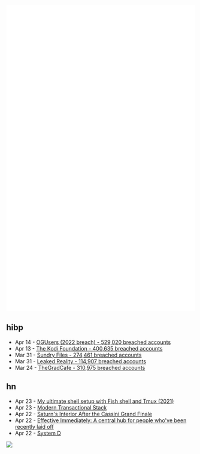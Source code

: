 ![Metrics](https://raw.githubusercontent.com/phixion/phixion/master/metrics.svg)

## hibp

<!--
for https://github.com/phixion/phixion/blob/main/.github/workflows/feeds.yml
-->
<!--START_SECTION:haveibeenpwnd-->
- Apr 14 - [OGUsers (2022 breach) - 529,020 breached accounts](https://haveibeenpwned.com/PwnedWebsites#OGUsers2022)
- Apr 13 - [The Kodi Foundation - 400,635 breached accounts](https://haveibeenpwned.com/PwnedWebsites#KodiFoundation)
- Mar 31 - [Sundry Files - 274,461 breached accounts](https://haveibeenpwned.com/PwnedWebsites#SundryFiles)
- Mar 31 - [Leaked Reality - 114,907 breached accounts](https://haveibeenpwned.com/PwnedWebsites#LeakedReality)
- Mar 24 - [TheGradCafe - 310,975 breached accounts](https://haveibeenpwned.com/PwnedWebsites#TheGradCafe)
<!--END_SECTION:haveibeenpwnd-->

## hn

<!--
for https://github.com/phixion/phixion/blob/main/.github/workflows/feeds.yml
-->
<!--START_SECTION:hn-->
- Apr 23 - [My ultimate shell setup with Fish shell and Tmux (2021)](https://www.milanvit.net/post/my-ultimate-shell-setup-with-fish-shell-and-tmux/)
- Apr 23 - [Modern Transactional Stack](https://a16z.com/2023/04/14/the-modern-transactional-stack/)
- Apr 22 - [Saturn&#x27;s Interior After the Cassini Grand Finale](https://arxiv.org/abs/2304.09215)
- Apr 22 - [Effective Immediately: A central hub for people who&#x27;ve been recently laid off](https://github.com/Effective-Immediately/effective-immediately)
- Apr 22 - [System D](https://en.wikipedia.org/wiki/System_D)
<!--END_SECTION:hn-->

<!--
for https://yhype.me
-->
![](https://hit.yhype.me/github/profile?user_id=13013670)
